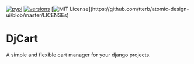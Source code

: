 
[![pypi](https://img.shields.io/pypi/v/djcart.svg)](https://pypi.python.org/pypi/foxglove-web)
[![versions](https://img.shields.io/pypi/pyversions/djcart.svg)](https://github.com/samuelcolvin/foxglove)
[![MIT License](https://img.shields.io/apm/l/atomic-design-ui.svg?)](https://github.com/tterb/atomic-design-ui/blob/master/LICENSEs)

# DjCart

A simple and flexible cart manager for your django projects.
